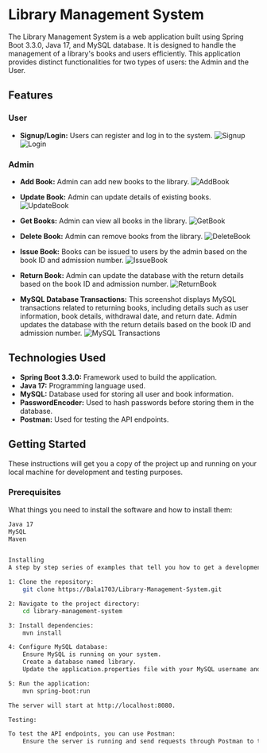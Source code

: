 # Library Management System

The Library Management System is a web application built using Spring Boot 3.3.0, Java 17, and MySQL database. It is designed to handle the management of a library's books and users efficiently. This application provides distinct functionalities for two types of users: the Admin and the User.

## Features

### User
- **Signup/Login:** Users can register and log in to the system.
![Signup](https://drive.google.com/file/d/1Jg3HYahlrszzhDeE8KzwgZq69C6HJzW7/view)
![Login](https://drive.google.com/file/d/1mhzHpQw8Scuzs9yReOLojX4geM5qGrRM/view)

### Admin
- **Add Book:** Admin can add new books to the library.
![AddBook](https://drive.google.com/file/d/1Yu4Y2AIGSSsnel0jbGzdClTqI4CW1v1E/view)

- **Update Book:** Admin can update details of existing books.
![UpdateBook](https://drive.google.com/file/d/1s1MsecH0Bu1xwWbagi4nMvww75rybP2I/view)

- **Get Books:** Admin can view all books in the library.
![GetBook](https://drive.google.com/file/d/1o3CI2w2i4RBDC12hvblbpXBQShautA_7/view)

- **Delete Book:** Admin can remove books from the library.
![DeleteBook](https://drive.google.com/file/d/1RPjAS4UOAkScs5OvCXFzqhYUGdqjUcBR/view)

- **Issue Book:** Books can be issued to users by the admin based on the book ID and admission number.
![IssueBook](https://drive.google.com/file/d/18WruQgQ6mhgvHYGZs7U3--Lww69xmXdM/view)

- **Return Book:** Admin can update the database with the return details based on the book ID and admission number.
![ReturnBook](https://drive.google.com/file/d/1jP_Xteuovi_uw88xGUe5ynaLvWhfnOHo/view)

- **MySQL Database Transactions:** This screenshot displays MySQL transactions related to returning books, including details such as user information, book details, withdrawal date, and return date. Admin updates the database with the return details based on the book ID and admission number.
![MySQL Transactions](https://drive.google.com/file/d/1myIuN5RnxYV8LQAwz5DFEYyn110l8Ppr/view)



## Technologies Used
- **Spring Boot 3.3.0:** Framework used to build the application.
- **Java 17:** Programming language used.
- **MySQL:** Database used for storing all user and book information.
- **PasswordEncoder:** Used to hash passwords before storing them in the database.
- **Postman:** Used for testing the API endpoints.

## Getting Started

These instructions will get you a copy of the project up and running on your local machine for development and testing purposes.

### Prerequisites

What things you need to install the software and how to install them:

```bash
Java 17
MySQL
Maven


Installing
A step by step series of examples that tell you how to get a development environment running:

1: Clone the repository:
    git clone https://Bala1703/Library-Management-System.git

2: Navigate to the project directory:
    cd library-management-system

3: Install dependencies:
    mvn install

4: Configure MySQL database:
    Ensure MySQL is running on your system.
    Create a database named library.
    Update the application.properties file with your MySQL username and password.

5: Run the application:
    mvn spring-boot:run

The server will start at http://localhost:8080.

Testing:

To test the API endpoints, you can use Postman:
    Ensure the server is running and send requests through Postman to test different functionalities.




